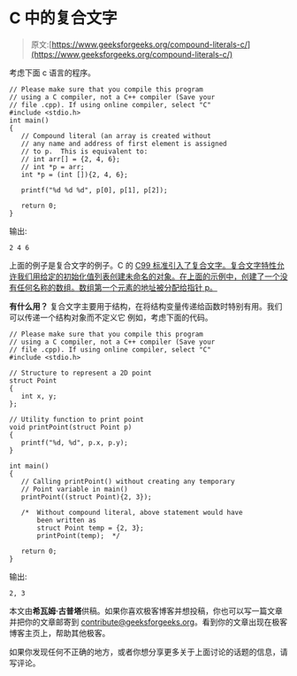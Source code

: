 # C 中的复合文字

> 原文:[https://www.geeksforgeeks.org/compound-literals-c/](https://www.geeksforgeeks.org/compound-literals-c/)

考虑下面 c 语言的程序。

```
// Please make sure that you compile this program
// using a C compiler, not a C++ compiler (Save your
// file .cpp). If using online compiler, select "C"
#include <stdio.h>
int main()
{
   // Compound literal (an array is created without
   // any name and address of first element is assigned
   // to p.  This is equivalent to:
   // int arr[] = {2, 4, 6};
   // int *p = arr;
   int *p = (int []){2, 4, 6};

   printf("%d %d %d", p[0], p[1], p[2]);

   return 0;
}
```

输出:

```
2 4 6
```

上面的例子是复合文字的例子。C 的 [C99 标准引入了复合文字。复合文字特性允许我们用给定的初始化值列表创建未命名的对象。在上面的示例中，创建了一个没有任何名称的数组。数组第一个元素的地址被分配给指针 p。](https://en.wikipedia.org/wiki/C99)

**有什么用？**
复合文字主要用于结构，在将结构变量传递给函数时特别有用。我们可以传递一个结构对象而不定义它
例如，考虑下面的代码。

```
// Please make sure that you compile this program
// using a C compiler, not a C++ compiler (Save your
// file .cpp). If using online compiler, select "C"
#include <stdio.h>

// Structure to represent a 2D point
struct Point
{
   int x, y;
};

// Utility function to print point
void printPoint(struct Point p)
{
   printf("%d, %d", p.x, p.y);
}

int main()
{
   // Calling printPoint() without creating any temporary
   // Point variable in main()
   printPoint((struct Point){2, 3});

   /*  Without compound literal, above statement would have
       been written as
       struct Point temp = {2, 3};
       printPoint(temp);  */

   return 0;
}
```

输出:

```
2, 3
```

本文由**希瓦姆·古普塔**供稿。如果你喜欢极客博客并想投稿，你也可以写一篇文章并把你的文章邮寄到 contribute@geeksforgeeks.org。看到你的文章出现在极客博客主页上，帮助其他极客。

如果你发现任何不正确的地方，或者你想分享更多关于上面讨论的话题的信息，请写评论。